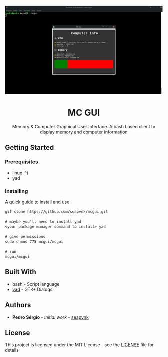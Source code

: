 
<p align="center">
    <img src="./assets/screenshot.png" alt="a picture from mc gui"/>
</p>

<h1 align="center">MC GUI</h1>
<p align="center">Memory & Computer Graphical User Interface. A bash based client to display memory and computer information</p>

## Getting Started

### Prerequisites
 - linux :^)
 - yad

### Installing
A quick guide to install and use

```
git clone https://github.com/seapvnk/mcgui.git

# maybe you'll need to install yad
<your package manager command to install> yad

# give permissions
sudo chmod 775 mcgui/mcgui

# run 
mcgui/mcgui

```

## Built With

* bash - Script language
* [yad](https://www.mankier.com/1/yad) - GTK+ Dialogs

## Authors

* **Pedro Sérgio** - *Initial work* - [seapvnk](https://github.com/seapvnk)

## License

This project is licensed under the MIT License - see the [LICENSE](LICENSE) file for details

